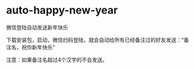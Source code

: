 # auto-happy-new-year
微信登陆自动发送新年快乐


下载安装包，启动，微信扫码登陆，就会自动给所有已经备注过的好友发送：“备注名，祝你新年快乐”

注意：如果备注名超过4个汉字的不会发送。
